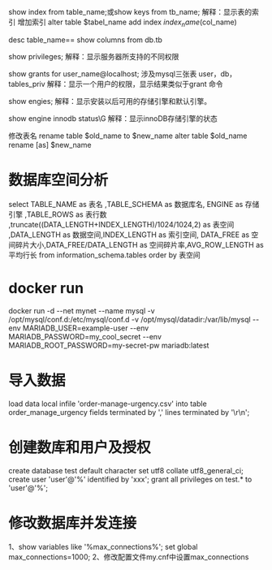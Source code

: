 show index from table_name;或show keys from tb_name;
解释：显示表的索引
增加索引
alter table $tabel_name add index $index_name ($col_name)

desc table_name== show columns from db.tb

show privileges;
解释：显示服务器所支持的不同权限

show grants for user_name@localhost;   涉及mysql三张表 user，db，tables_priv
解释：显示一个用户的权限，显示结果类似于grant 命令

show engies;
解释：显示安装以后可用的存储引擎和默认引擎。

show engine innodb status\G
解释：显示innoDB存储引擎的状态

修改表名
rename table $old_name to $new_name
alter table $old_name rename [as] $new_name

# 数据库空间分析
select TABLE_NAME as 表名 ,TABLE_SCHEMA as 数据库名, ENGINE as 存储引擎 ,TABLE_ROWS as 表行数 ,truncate((DATA_LENGTH+INDEX_LENGTH)/1024/1024,2) as 表空间 ,DATA_LENGTH as 数据空间,INDEX_LENGTH as 索引空间, DATA_FREE as 空间碎片大小,DATA_FREE/DATA_LENGTH as 空间碎片率,AVG_ROW_LENGTH as 平均行长 from information_schema.tables order by 表空间

# docker run
docker run -d --net mynet --name mysql -v /opt/mysql/conf.d:/etc/mysql/conf.d  -v /opt/mysql/datadir:/var/lib/mysql --env MARIADB_USER=example-user --env MARIADB_PASSWORD=my_cool_secret --env MARIADB_ROOT_PASSWORD=my-secret-pw mariadb:latest 

# 导入数据
load data local infile 'order-manage-urgency.csv' into table order_manage_urgency fields terminated by ',' lines
terminated by '\r\n';


# 创建数库和用户及授权
create database test default character set utf8 collate utf8_general_ci;
create user 'user'@'%' identified by 'xxx';
 grant all privileges on test.* to 'user'@'%';

 # 修改数据库并发连接
 1、show variables like '%max_connections%';
 set global max_connections=1000;
 2、修改配置文件my.cnf中设置max_connections
